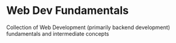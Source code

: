 # Web Dev Fundamentals
Collection of Web Development (primarily backend development) fundamentals and intermediate concepts
